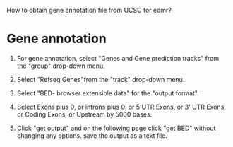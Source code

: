 How to obtain gene annotation file from UCSC for edmr?

# Gene annotation #

1. For gene annotation, select "Genes and Gene prediction tracks" from the "group" drop-down menu.

2. Select "Refseq Genes"from the "track" drop-down menu.

3. Select "BED- browser extensible data" for the "output format".

4. Select Exons plus 0, or introns plus 0, or 5'UTR Exons, or 3' UTR Exons, or Coding Exons, or Upstream by 5000 bases.

5. Click "get output" and on the following page click "get BED" without changing any options. save the output as a text file.